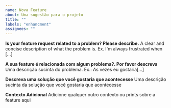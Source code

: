 ```yaml
---
name: Nova Feature
about: Uma sugestão para o projeto
title: ""
labels: "enhancment"
assignees: ""
---
```


**Is your feature request related to a problem? Please describe.**
A clear and concise description of what the problem is. Ex. I'm always frustrated when [...]

**A sua feature é relacionada com algum problema?. Por favor descreva**
Uma descrição sucinta do problema. Ex.: As vezes eu gostaria[...]

**Descreva uma solução que você gostaria que acontecesse**
Uma descrição sucinta da solução que você gostaria que acontecesse

**Contexto Adicional**
Adicione qualquer outro contexto ou prints sobre a feature aqui
